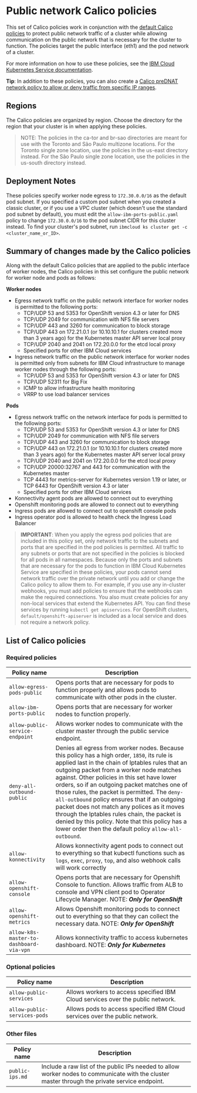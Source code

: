 # Public network Calico policies

This set of Calico policies work in conjunction with the [default Calico policies](https://cloud.ibm.com/docs/containers?topic=containers-network_policies#default_policy) to protect public network traffic of a cluster while allowing communication on the public network that is necessary for the cluster to function. The policies target the public interface (eth1) and the pod network of a cluster.

For more information on how to use these policies, see the [IBM Cloud Kubernetes Service documentation](https://cloud.ibm.com/docs/containers?topic=containers-network_policies#isolate_workers_public).

**Tip**: In addition to these policies, you can also create a [Calico preDNAT network policy to allow or deny traffic from specific IP ranges](https://cloud.ibm.com/docs/containers?topic=containers-policy_tutorial#policy_tutorial).

## Regions

The Calico policies are organized by region. Choose the directory for the region that your cluster is in when applying these policies.

> NOTE: The policies in the ca-tor and br-sao directories are meant for use with the Toronto and São Paulo multizone locations. For the Toronto single zone location, use the policies in the us-east directory instead. For the São Paulo single zone location, use the policies in the us-south directory instead.

## Deployment Notes

These policies specify worker node egress to `172.30.0.0/16` as the default pod subnet. If you specified a custom pod subnet when you created a classic cluster, or if you use a VPC cluster (which doesn't use the standard pod subnet by default), you must edit the `allow-ibm-ports-public.yaml` policy to change `172.30.0.0/16` to the pod subnet CIDR for this cluster instead. To find your cluster's pod subnet, run `ibmcloud ks cluster get -c <cluster_name_or_ID>`.

## Summary of changes made by the Calico policies

Along with the default Calico policies that are applied to the public interface of worker nodes, the Calico policies in this set configure the public network for worker node and pods as follows:

**Worker nodes**

* Egress network traffic on the public network interface for worker nodes is permitted to the following ports:
  * TCP/UDP 53 and 5353 for OpenShift version 4.3 or later for DNS
  * TCP/UDP 2049 for communication with NFS file servers
  * TCP/UDP 443 and 3260 for communication to block storage
  * TCP/UDP 443 on 172.21.0.1 (or 10.10.10.1 for clusters created more than 3 years ago) for the Kubernetes master API server local proxy
  * TCP/UDP 2040 and 2041 on 172.20.0.0 for the etcd local proxy
  * Specified ports for other IBM Cloud services
* Ingress network traffic on the public network interface for worker nodes is permitted only from subnets for IBM Cloud infrastructure to manage worker nodes through the following ports:
  * TCP/UDP 53 and 5353 for OpenShift version 4.3 or later for DNS
  * TCP/UDP 52311 for Big Fix
  * ICMP to allow infrastructure health monitoring
  * VRRP to use load balancer services

**Pods**

* Egress network traffic on the network interface for pods is permitted to the following ports:
  * TCP/UDP 53 and 5353 for OpenShift version 4.3 or later for DNS
  * TCP/UDP 2049 for communication with NFS file servers
  * TCP/UDP 443 and 3260 for communication to block storage
  * TCP/UDP 443 on 172.21.0.1 (or 10.10.10.1 for clusters created more than 3 years ago) for the Kubernetes master API server local proxy
  * TCP/UDP 2040 and 2041 on 172.20.0.0 for the etcd local proxy
  * TCP/UDP 20000:32767 and 443 for communication with the Kubernetes master
  * TCP 4443 for metrics-server for Kubernetes version 1.19 or later, or TCP 6443 for OpenShift version 4.3 or later
  * Specified ports for other IBM Cloud services
* Konnectivity agent pods are allowed to connect out to everything
* Openshift monitoring pods are allowed to connect out to everything
* Ingress pods are allowed to connect out to openshift console pods
* Ingress operator pod is allowed to health check the Ingress Load Balancer

> **IMPORTANT**: When you apply the egress pod policies that are included in this policy set, only network traffic to the subnets and ports that are specified in the pod policies is permitted. All traffic to any subnets or ports that are not specified in the policies is blocked for all pods in all namespaces. Because only the ports and subnets that are necessary for the pods to function in IBM Cloud Kubernetes Service are specified in these policies, your pods cannot send network traffic over the private network until you add or change the Calico policy to allow them to. For example, if you use any in-cluster webhooks, you must add policies to ensure that the webhooks can make the required connections. You also must create policies for any non-local services that extend the Kubernetes API. You can find these services by running `kubectl get apiservices`. For OpenShift clusters, `default/openshift-apiserver` is included as a local service and does not require a network policy.

## List of Calico policies

### Required policies

|Policy name|Description|
|-----------|-----------|
| `allow-egress-pods-public` | Opens ports that are necessary for pods to function properly and allows pods to communicate with other pods in the cluster. |
| `allow-ibm-ports-public` | Opens ports that are necessary for worker nodes to function properly. |
| `allow-public-service-endpoint` | Allows worker nodes to communicate with the cluster master through the public service endpoint. |
| `deny-all-outbound-public` | Denies all egress from worker nodes. Because this policy has a high order, `1850`, its rule is applied last in the chain of Iptables rules that an outgoing packet from a worker node matches against. Other policies in this set have lower orders, so if an outgoing packet matches one of those rules, the packet is permitted. The `deny-all-outbound` policy ensures that if an outgoing packet does not match any polices as it moves through the Iptables rules chain, the packet is denied by this policy. Note that this policy has a lower order then the default policy `allow-all-outbound`.|
| `allow-konnectivity` | Allows konnectivity agent pods to connect out to everything so that kubectl functions such as `logs`, `exec`, `proxy`, `top`, and also webhook calls will work correctly |
| `allow-openshift-console` | Opens ports that are necessary for Openshift Console to function. Allows traffic from ALB to console and VPN client pod to Operator Lifecycle Manager. NOTE: ***Only for OpenShift***|
| `allow-openshift-metrics` | Allows Openshift monitoring pods to connect out to everything so that they can collect the necessary data. NOTE: ***Only for OpenShift***|
| `allow-k8s-master-to-dashboard-via-vpn` | Allows konnectivity traffic to access kubernetes dashboard. NOTE: ***Only for Kubernetes***|

### Optional policies

|Policy name|Description|
|-----------|-----------|
| `allow-public-services` | Allows workers to access specified IBM Cloud services over the public network. |
| `allow-public-services-pods` | Allows pods to access specified IBM Cloud services over the public network. |

### Other files
|Policy name|Description|
|-----------|-----------|
| `public-ips.md` | Include a raw list of the public IPs needed to allow worker nodes to communicate with the cluster master through the private service endpoint. |
